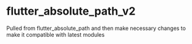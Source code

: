 # flutter_absolute_path_v2
Pulled from flutter_absolute_path and then make necessary changes to make it compatible with latest modules
